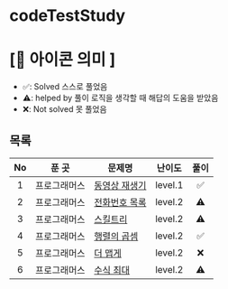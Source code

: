 # codeTestStudy

# **[📌 아이콘 의미 ]**

- ✅: Solved 스스로 풀었음
- ⚠️: helped by 풀이 로직을 생각할 때 해답의 도움을 받았음
- ❌: Not solved 못 풀었음

## **목록**
|No|푼 곳|문제명|난이도|풀이|
|:-:|:-----:|-------|:-----:|:-----:|
|1|프로그래머스|[동영상 재생기](https://school.programmers.co.kr/learn/courses/30/lessons/340213?language=javascript)|level.1|✅|
|2|프로그래머스|[전화번호 목록](https://school.programmers.co.kr/learn/courses/30/lessons/42577)|level.2|⚠️|
|3|프로그래머스|[스킬트리](https://school.programmers.co.kr/learn/courses/30/lessons/49993)|level.2|⚠️|
|4|프로그래머스|[행렬의 곱셈](https://school.programmers.co.kr/learn/courses/30/lessons/12949)|level.2|✅|
|5|프로그래머스|[더 맵게](https://school.programmers.co.kr/learn/courses/30/lessons/42626)|level.2|❌|
|6|프로그래머스|[수식 최대](https://school.programmers.co.kr/learn/courses/30/lessons/67257)|level.2|⚠️|
